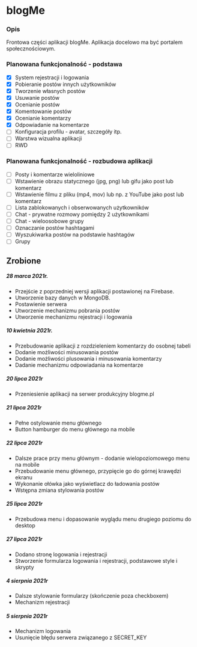 #  blogMe
### Opis
Frontowa części aplikacji blogMe. Aplikacja docelowo ma być portalem społecznościowym.

### Planowana funkcjonalność - podstawa
- [x] System rejestracji i logowania
- [x] Pobieranie postów innych użytkowników
- [x] Tworzenie własnych postów
- [x] Usuwanie postów
- [x] Ocenianie postów
- [x] Komentowanie postów
- [x] Ocenianie komentarzy
- [x] Odpowiadanie na komentarze
- [ ] Konfiguracja profilu - avatar, szczegóły itp.
- [ ] Warstwa wizualna aplikacji
- [ ] RWD

### Planowana funkcjonalność - rozbudowa aplikacji
- [ ] Posty i komentarze wieloliniowe
- [ ] Wstawienie obrazu statycznego (jpg, png) lub gifu jako post lub komentarz
- [ ] Wstawienie filmu z pliku (mp4, mov) lub np. z YouTube jako post lub komentarz
- [ ] Lista zablokowanych i obserwowanych użytkowników
- [ ] Chat - prywatne rozmowy pomiędzy 2 użytkownikami
- [ ] Chat - wieloosobowe grupy
- [ ] Oznaczanie postów hashtagami
- [ ] Wyszukiwarka postów na podstawie hashtagów
- [ ] Grupy

## Zrobione
##### 28 marca 2021r.
* Przejście z poprzedniej wersji aplikacji postawionej na Firebase.
* Utworzenie bazy danych w MongoDB.
* Postawienie serwera
* Utworzenie mechanizmu pobrania postów
* Utworzenie mechanizmu rejestracji i logowania

##### 10 kwietnia 2021r.
* Przebudowanie aplikacji z rozdzieleniem komentarzy do osobnej tabeli
* Dodanie możliwości minusowania postów
* Dodanie możliwości plusowania i minusowania komentarzy
* Dadanie mechanizmu odpowiadania na komentarze

##### 20 lipca 2021r
* Przeniesienie aplikacji na serwer produkcyjny blogme.pl

##### 21 lipca 2021r
* Pełne ostylowanie menu głównego 
* Button hamburger do menu głównego na mobile

##### 22 lipca 2021r
* Dalsze prace przy menu głównym - dodanie wielopoziomowego menu na mobile
* Przebudowanie menu głównego, przypięcie go do górnej krawędzi ekranu
* Wykonanie ołówka jako wyświetlacz do ładowania postów
* Wstępna zmiana stylowania postów

##### 25 lipca 2021r
* Przebudowa menu i dopasowanie wyglądu menu drugiego poziomu do desktop

##### 27 lipca 2021r
* Dodano stronę logowania i rejestracji
* Stworzenie formularza logowania i rejestracji, podstawowe style i skrypty

##### 4 sierpnia 2021r
* Dalsze stylowanie formularzy (skończenie poza checkboxem)
* Mechanizm rejestracji

##### 5 sierpnia 2021r
* Mechanizm logowania
* Usunięcie błędu serwera związanego z SECRET_KEY